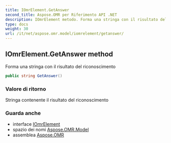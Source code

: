 ```yaml
---
title: IOmrElement.GetAnswer
second_title: Aspose.OMR per Riferimento API .NET
description: IOmrElement metodo. Forma una stringa con il risultato del riconoscimento
type: docs
weight: 30
url: /it/net/aspose.omr.model/iomrelement/getanswer/
---
```

## IOmrElement.GetAnswer method

Forma una stringa con il risultato del riconoscimento

```csharp
public string GetAnswer()
```

### Valore di ritorno

Stringa contenente il risultato del riconoscimento

### Guarda anche

* interface [IOmrElement](../)
* spazio dei nomi [Aspose.OMR.Model](../../iomrelement/)
* assemblea [Aspose.OMR](../../../)



